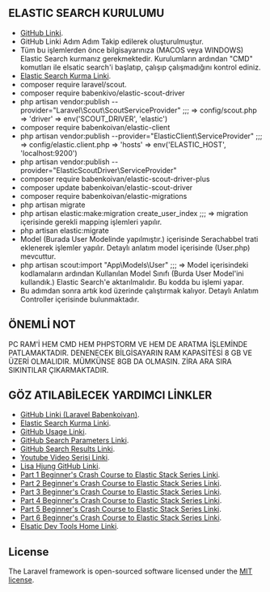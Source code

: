 
## ELASTIC SEARCH KURULUMU

- [GitHub Linki](https://github.com/babenkoivan/elastic-scout-driver-plus).
- GitHub Linki Adım Adım Takip edilerek oluşturulmuştur.
- Tüm bu işlemlerden önce bilgisayarınıza (MACOS veya WINDOWS) Elastic Search kurmanız gerekmektedir. Kurulumların ardından "CMD" komutları ile elsatic search'i başlatıp, çalışıp çalışmadığını kontrol ediniz.
- [Elastic Search Kurma Linki](https://www.youtube.com/watch?v=gS_nHTWZEJ8&list=PL_mJOmq4zsHZYAyK606y7wjQtC0aoE6Es&index=2&ab_channel=OfficialElasticCommunity).
- composer require laravel/scout.
- composer require babenkivo/elastic-scout-driver
- php artisan vendor:publish --provider="Laravel\Scout\ScoutServiceProvider" ;;;
    => config/scout.php => 'driver' => env('SCOUT_DRIVER', 'elastic')
- composer require babenkoivan/elastic-client
- php artisan vendor:publish --provider="ElasticClient\ServiceProvider" ;;;
    => config/elastic.client.php => 'hosts' => env('ELASTIC_HOST', 'localhost:9200')
- php artisan vendor:publish --provider="ElasticScoutDriver\ServiceProvider"
- composer require babenkoivan/elastic-scout-driver-plus
- composer update babenkoivan/elastic-scout-driver
- composer require babenkoivan/elastic-migrations
- php artisan migrate
- php artisan elastic:make:migration create_user_index ;;;   => migration içerisinde gerekli mapping işlemleri yapılır. 
- php artisan elastic:migrate
- Model (Burada User Modelinde yapılmıştır.) içerisinde Serachabbel trati eklenerek işlemler yapılır. Detaylı anlatım model içerisinde (User.php) mevcuttur.
- php artisan scout:import "App\Models\User" ;;; => Model içerisindeki kodlamaların ardından Kullanılan Model Sınıfı (Burda User Model'ini kullandık.) Elastic
Search'e aktarılmalıdır. Bu kodda bu işlemi yapar.
- Bu adımdan sonra artık kod üzerinde çalıştırmak kalıyor. Detaylı Anlatım Controller içerisinde bulunmaktadır.

## ÖNEMLİ NOT
PC RAM'İ HEM CMD HEM PHPSTORM VE HEM DE ARATMA İŞLEMİNDE PATLAMAKTADIR. DENENECEK BİLGİSAYARIN RAM KAPASİTESİ 8 GB VE ÜZERİ OLMALIDIR.
MÜMKÜNSE 8GB DA OLMASIN. ZİRA ARA SIRA SIKINTILAR ÇIKARMAKTADIR.

## GÖZ ATILABİLECEK YARDIMCI LİNKLER
- [GitHub Linki (Laravel Babenkoivan)](https://github.com/babenkoivan/elastic-scout-driver-plus).
- [Elastic Search Kurma Linki](https://www.youtube.com/watch?v=gS_nHTWZEJ8&list=PL_mJOmq4zsHZYAyK606y7wjQtC0aoE6Es&index=2&ab_channel=OfficialElasticCommunity).
- [GitHub Usage Linki](https://github.com/babenkoivan/elastic-scout-driver-plus#usage).
- [GitHub Search Parameters Linki](https://github.com/babenkoivan/elastic-scout-driver-plus#search-parameters).
- [GitHub Search Results Linki](https://github.com/babenkoivan/elastic-scout-driver-plus#search-results).
- [Youtube Video Serisi Linki](https://www.youtube.com/watch?v=gS_nHTWZEJ8&list=PL_mJOmq4zsHZYAyK606y7wjQtC0aoE6Es&index=4&ab_channel=OfficialElasticCommunity).
- [Lisa Hjung GitHub Linki](https://github.com/LisaHJung).
- [Part 1 Beginner's Crash Course to Elastic Stack Series Linki](https://github.com/LisaHJung/Part-1-Intro-to-Elasticsearch-and-Kibana).
- [Part 2 Beginner's Crash Course to Elastic Stack Series Linki](https://github.com/LisaHJung/Part-2-Understanding-the-relevance-of-your-search-with-Elasticsearch-and-Kibana-).
- [Part 3 Beginner's Crash Course to Elastic Stack Series Linki](https://github.com/LisaHJung/Part-3-Running-full-text-queries-and-combined-queries-with-Elasticsearch-and-Kibana).
- [Part 4 Beginner's Crash Course to Elastic Stack Series Linki](https://github.com/LisaHJung/Part-4-Running-Aggregations-with-Elasticsearch-and-Kibana).
- [Part 5 Beginner's Crash Course to Elastic Stack Series Linki](https://github.com/LisaHJung/Part-5-Understanding-Mapping-with-Elasticsearch-and-Kibana).
- [Part 6 Beginner's Crash Course to Elastic Stack Series Linki](https://github.com/LisaHJung/Part-6-Troubleshooting-Beginner-Level-Elasticsearch-Errors).
- [Elsatic Dev Tools Home Linki](https://beginner-s-crash-course-762109.kb.us-central1.gcp.cloud.es.io:9243/app/home#/).


## License

The Laravel framework is open-sourced software licensed under the [MIT license](https://opensource.org/licenses/MIT).
